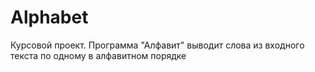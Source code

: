 # Alphabet
Курсовой проект. Программа "Алфавит" выводит слова из входного текста по одному в алфавитном порядке
